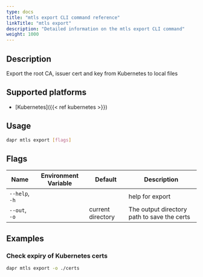 ```yaml
---
type: docs
title: "mtls export CLI command reference"
linkTitle: "mtls export"
description: "Detailed information on the mtls export CLI command"
weight: 1000
---
```


## Description

Export the root CA, issuer cert and key from Kubernetes to local files

## Supported platforms

- [Kubernetes]({{< ref kubernetes >}})

## Usage
```bash
dapr mtls export [flags]
```

## Flags

| Name           | Environment Variable | Default           | Description                                 |
| -------------- | -------------------- | ----------------- | ------------------------------------------- |
| `--help`, `-h` |                      |                   | help for export                             |
| `--out`, `-o`  |                      | current directory | The output directory path to save the certs |

## Examples

### Check expiry of Kubernetes certs
```bash 
dapr mtls export -o ./certs
```
